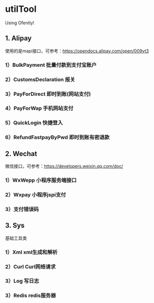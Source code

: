 # utilTool
Using Ofently!
## 1. Alipay
使用的是mapi接口，可参考：https://opendocs.alipay.com/open/009yt3
### 1）BulkPayment 批量付款到支付宝账户
### 2）CustomsDeclaration 报关
### 3）PayForDirect 即时到账(网站支付)
### 4）PayForWap 手机网站支付
### 5）QuickLogin 快捷登入
### 6）RefundFastpayByPwd 即时到账有密退款
## 2. Wechat
微信接口，可参考：https://developers.weixin.qq.com/doc/
### 1）WxWepp 小程序服务端接口
### 2）Wxpay 小程序jspi支付
### 3）支付错误码
## 3. Sys
基础工具类
### 1）Xml xml生成和解析
### 2）Curl Curl网络请求
### 3）Log 写日志
### 3）Redis redis服务器
